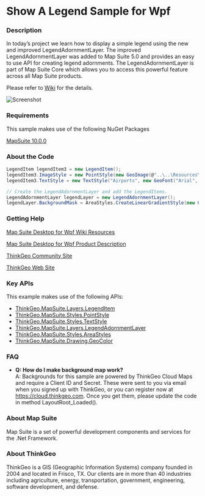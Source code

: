 # Show A Legend Sample for Wpf

### Description

In today’s project we learn how to display a simple legend using the new and improved LegendAdornmentLayer. The improved LegendAdornmentLayer was added to Map Suite 5.0 and provides an easy to use API for creating legend adornments. The LegendAdornmentLayer is part of Map Suite Core which allows you to access this powerful feature across all Map Suite products. 
              
Please refer to [Wiki](http://wiki.thinkgeo.com/wiki/map_suite_desktop_for_wpf) for the details.

![Screenshot](https://github.com/ThinkGeo/ShowALegendSample-ForWpf/blob/master/ScreenShot.png)

### Requirements

This sample makes use of the following NuGet Packages

[MapSuite 10.0.0](https://www.nuget.org/packages?q=ThinkGeo)

### About the Code
```csharp
LegendItem legendItem3 = new LegendItem();
legendItem3.ImageStyle = new PointStyle(new GeoImage(@"..\..\Resources\airport_small_size3.png"));
legendItem3.TextStyle = new TextStyle("Airports", new GeoFont("Arial", 8), new GeoSolidBrush(GeoColor.SimpleColors.Black));

// Create the LegendAdornmentLayer and add the LegendItems.
LegendAdornmentLayer legendLayer = new LegendAdornmentLayer();
legendLayer.BackgroundMask = AreaStyles.CreateLinearGradientStyle(new GeoColor(255, 255, 255, 255), new GeoColor(255, 230, 230, 230), 90, GeoColor.SimpleColors.Black);
```
### Getting Help

[Map Suite Desktop for Wpf Wiki Resources](http://wiki.thinkgeo.com/wiki/map_suite_desktop_for_wpf)

[Map Suite Desktop for Wpf Product Description](https://thinkgeo.com/ui-controls#desktop-platforms)

[ThinkGeo Community Site](http://community.thinkgeo.com/)

[ThinkGeo Web Site](http://www.thinkgeo.com)

### Key APIs
This example makes use of the following APIs:

- [ThinkGeo.MapSuite.Layers.LegendItem](http://wiki.thinkgeo.com/wiki/api/thinkgeo.mapsuite.layers.legenditem)
- [ThinkGeo.MapSuite.Styles.PointStyle](http://wiki.thinkgeo.com/wiki/api/thinkgeo.mapsuite.styles.pointstyle)
- [ThinkGeo.MapSuite.Styles.TextStyle](http://wiki.thinkgeo.com/wiki/api/thinkgeo.mapsuite.styles.textstyle)
- [ThinkGeo.MapSuite.Layers.LegendAdornmentLayer](http://wiki.thinkgeo.com/wiki/api/thinkgeo.mapsuite.layers.legendadornmentlayer)
- [ThinkGeo.MapSuite.Styles.AreaStyles](http://wiki.thinkgeo.com/wiki/api/thinkgeo.mapsuite.styles.areastyles)
- [ThinkGeo.MapSuite.Drawing.GeoColor](http://wiki.thinkgeo.com/wiki/api/thinkgeo.mapsuite.drawing.geocolor)

### FAQ
- __Q: How do I make background map work?__  
A: Backgrounds for this sample are powered by ThinkGeo Cloud Maps and require a Client ID and Secret. These were sent to you via email when you signed up with ThinkGeo, or you can register now at https://cloud.thinkgeo.com. Once you get them, please update the code in method LayoutRoot_Loaded().  

### About Map Suite
Map Suite is a set of powerful development components and services for the .Net Framework.

### About ThinkGeo
ThinkGeo is a GIS (Geographic Information Systems) company founded in 2004 and located in Frisco, TX. Our clients are in more than 40 industries including agriculture, energy, transportation, government, engineering, software development, and defense.
